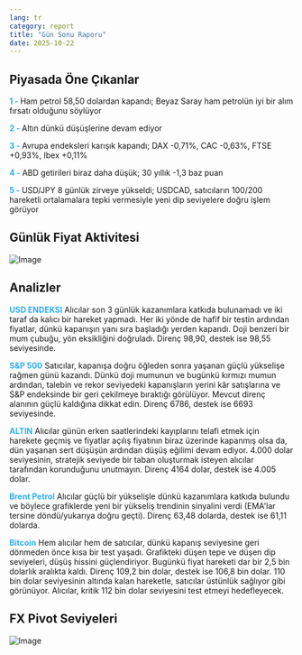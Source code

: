 ```yaml
---
lang: tr
category: report
title: "Gün Sonu Raporu"
date: 2025-10-22
---
```



<h2>Piyasada Öne Çıkanlar</h2>
<strong style="color: #2caef7;">1 - </strong> Ham petrol 58,50 dolardan kapandı; Beyaz Saray ham petrolün iyi bir alım fırsatı olduğunu söylüyor

<strong style="color: #2caef7;">2 - </strong> Altın dünkü düşüşlerine devam ediyor

<strong style="color: #2caef7;">3 - </strong> Avrupa endeksleri karışık kapandı; DAX -0,71%, CAC -0,63%, FTSE +0,93%, Ibex +0,11%

<strong style="color: #2caef7;">4 - </strong> ABD getirileri biraz daha düşük; 30 yıllık -1,3 baz puan

<strong style="color: #2caef7;">5 - </strong> USD/JPY 8 günlük zirveye yükseldi; USDCAD, satıcıların 100/200 hareketli ortalamalara tepki vermesiyle yeni dip seviyelere doğru işlem görüyor



<h2>Günlük Fiyat Aktivitesi</h2>
<img src="https://markleighedu.github.io/img/Oct-2025/22-Oct-2025/price.jpg" alt="Image"/>

<h2>Analizler</h2>
<strong style="color: #2caef7;">USD ENDEKSI</strong> Alıcılar son 3 günlük kazanımlara katkıda bulunamadı ve iki taraf da kalıcı bir hareket yapmadı. Her iki yönde de hafif bir testin ardından fiyatlar, dünkü kapanışın yanı sıra başladığı yerden kapandı. Doji benzeri bir mum çubuğu, yön eksikliğini doğruladı. Direnç 98,90, destek ise 98,55 seviyesinde.

<strong style="color: #2caef7;">S&P 500</strong> Satıcılar, kapanışa doğru öğleden sonra yaşanan güçlü yükselişe rağmen günü kazandı. Dünkü doji mumunun ve bugünkü kırmızı mumun ardından, talebin ve rekor seviyedeki kapanışların yerini kâr satışlarına ve S&P endeksinde bir geri çekilmeye bıraktığı görülüyor. Mevcut direnç alanının güçlü kaldığına dikkat edin. Direnç 6786, destek ise 6693 seviyesinde.

<strong style="color: #2caef7;">ALTIN</strong> Alıcılar günün erken saatlerindeki kayıplarını telafi etmek için harekete geçmiş ve fiyatlar açılış fiyatının biraz üzerinde kapanmış olsa da, dün yaşanan sert düşüşün ardından düşüş eğilimi devam ediyor. 4.000 dolar seviyesinin, stratejik seviyede bir taban oluşturmak isteyen alıcılar tarafından korunduğunu unutmayın. Direnç 4164 dolar, destek ise 4.005 dolar.

<strong style="color: #2caef7;">Brent Petrol</strong> Alıcılar güçlü bir yükselişle dünkü kazanımlara katkıda bulundu ve böylece grafiklerde yeni bir yükseliş trendinin sinyalini verdi (EMA'lar tersine döndü/yukarıya doğru geçti). Direnç 63,48 dolarda, destek ise 61,11 dolarda.

<strong style="color: #2caef7;">Bitcoin</strong> Hem alıcılar hem de satıcılar, dünkü kapanış seviyesine geri dönmeden önce kısa bir test yaşadı. Grafikteki düşen tepe ve düşen dip seviyeleri, düşüş hissini güçlendiriyor. Bugünkü fiyat hareketi dar bir 2,5 bin dolarlık aralıkta kaldı. Direnç 109,2 bin dolar, destek ise 106,8 bin dolar. 110 bin dolar seviyesinin altında kalan hareketle, satıcılar üstünlük sağlıyor gibi görünüyor. Alıcılar, kritik 112 bin dolar seviyesini test etmeyi hedefleyecek.



<h2>FX Pivot Seviyeleri</h2>
<img src="https://markleighedu.github.io/img/Oct-2025/22-Oct-2025/pivot.jpg" alt="Image"/>
